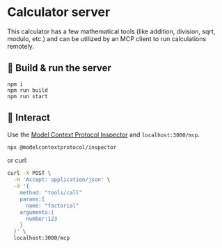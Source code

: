 # Calculator server

This calculator has a few mathematical tools (like addition, division, sqrt, modulo, etc.)
and can be utilized by an MCP client to run calculations remotely.

## 🏃 Build & run the server

```
npm i
npm run build
npm run start
```

## 🧠 Interact

Use the [Model Context Protocol Inspector](https://github.com/modelcontextprotocol/inspector)
and `localhost:3000/mcp`.

```sh
npx @modelcontextprotocol/inspector
```

or curl:

```sh
curl -X POST \
  -H 'Accept: application/json' \
  -d '{
    method: "tools/call"
    params:{
      name: "factorial"
    arguments:{
      number:123
    }
  }' \
  localhost:3000/mcp
```
